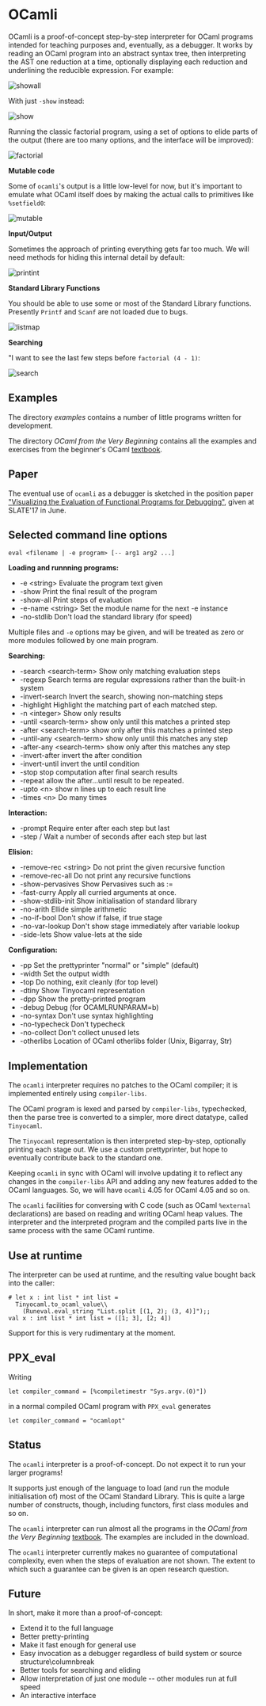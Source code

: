 OCamli
======
OCamli is a proof-of-concept step-by-step interpreter for OCaml programs intended for teaching purposes and, eventually, as a debugger. It works by reading an OCaml program into an abstract syntax tree, then interpreting the AST one reduction at a time, optionally displaying each reduction and underlining the reducible expression. For example:

![showall](https://user-images.githubusercontent.com/1702581/28017901-0502774c-6573-11e7-94df-822a260b82c5.png)

With just `-show` instead:

![show](https://user-images.githubusercontent.com/1702581/28017899-0501478c-6573-11e7-9966-4482ad0c6baf.png)

Running the classic factorial program, using a set of options to elide parts of the output (there are too many options, and the interface will be improved):

![factorial](https://user-images.githubusercontent.com/1702581/28017898-04bdaf04-6573-11e7-9237-c73a223f8d7b.png)


**Mutable code**

Some of `ocamli`'s output is a little low-level for now, but it's important to emulate what OCaml itself does by making the actual calls to primitives like `%setfield0`:

![mutable](https://user-images.githubusercontent.com/1702581/27963398-dde74a22-632c-11e7-94a6-58a898e121ba.png)



**Input/Output**

Sometimes the approach of printing everything gets far too much. We will need methods for hiding this internal detail by default:

![printint](https://user-images.githubusercontent.com/1702581/27963397-dde723c6-632c-11e7-982c-8ac81dd9014e.png)


**Standard Library Functions**

You should be able to use some or most of the Standard Library functions. Presently `Printf` and `Scanf` are not loaded due to bugs.

![listmap](https://user-images.githubusercontent.com/1702581/28017902-0503bda0-6573-11e7-8315-a419189c2c29.png)



**Searching**


"I want to see the last few steps before `factorial (4 - 1)`:

![search](https://user-images.githubusercontent.com/1702581/28018930-02f0ab32-6577-11e7-9668-258a903a0b27.png)


Examples
--------

The directory *examples* contains a number of little programs written for development.

The directory *OCaml from the Very Beginning* contains all the examples and exercises from the beginner's OCaml [textbook](http://www.ocaml-book.com/).


Paper
-----
The eventual use of `ocamli` as a debugger is sketched in the position paper ["Visualizing the Evaluation of Functional Programs for Debugging"](http://www.cs.le.ac.uk/people/jw642/visfunc.pdf), given at SLATE'17 in June. 

Selected command line options
--------------------

`eval <filename | -e program> [-- arg1 arg2 ...]`

**Loading and runnning programs:**
 
 * -e \<string> Evaluate the program text given
 * -show  Print the final result of the program
 * -show-all  Print steps of evaluation
 * -e-name \<string>  Set the module name for the next -e instance
 * -no-stdlib  Don't load the standard library (for speed)


Multiple files and `-e` options may be given, and will be treated as zero or more modules followed by one main program.

**Searching:**

*  -search \<search-term> Show only matching evaluation steps
*  -regexp  Search terms are regular expressions rather than the built-in system
*  -invert-search  Invert the search, showing non-matching steps
*  -highlight Highlight the matching part of each matched step.
*  -n \<integer> Show only <x> results
*  -until \<search-term>  show only until this matches a printed step
*  -after \<search-term> show only after this matches a printed step
*  -until-any \<search-term> show only until this matches any step
*  -after-any \<search-term> show only after this matches any step
*  -invert-after  invert the after condition
*  -invert-until  invert the until condition
*  -stop  stop computation after final search results
*  -repeat  allow the after...until result to be repeated.
*  -upto \<n> show n lines up to each result line
*  -times \<n> Do many times

**Interaction:**

*  -prompt  Require enter after each step but last
*  -step /<float> Wait a number of seconds after each step but last  

**Elision:**

*  -remove-rec \<string> Do not print the given recursive function
*  -remove-rec-all  Do not print any recursive functions
*  -show-pervasives  Show Pervasives such as :=
*  -fast-curry  Apply all curried arguments at once. 
*  -show-stdlib-init  Show initialisation of standard library
*  -no-arith  Ellide simple arithmetic
*  -no-if-bool Don't show if false, if true stage
*  -no-var-lookup Don't show stage immediately after variable lookup 
*  -side-lets Show value-lets at the side
 
**Configuration:**

*  -pp <prettyprinter> Set the prettyprinter "normal" or "simple" (default)
*  -width <integer> Set the output width
*  -top  Do nothing, exit cleanly (for top level) 
*  -dtiny  Show Tinyocaml representation
*  -dpp  Show the pretty-printed program
*  -debug  Debug (for OCAMLRUNPARAM=b)
*  -no-syntax  Don't use syntax highlighting
*  -no-typecheck  Don't typecheck
*  -no-collect  Don't collect unused lets
*  -otherlibs <path> Location of OCaml otherlibs folder (Unix, Bigarray, Str)

Implementation
--------------

The `ocamli` interpreter requires no patches to the OCaml compiler; it is implemented entirely using `compiler-libs`.

The OCaml program is lexed and parsed by `compiler-libs`, typechecked, then the parse tree is converted to a simpler, more direct datatype, called `Tinyocaml`.

The `Tinyocaml` representation is then interpreted step-by-step, optionally printing each stage out. We use a custom prettyprinter, but hope to eventually contribute back to the standard one.

Keeping `ocamli` in sync with OCaml will involve updating it to reflect any changes in the `compiler-libs` API and adding any new features added to the OCaml languages. So, we will have `ocamli` 4.05 for OCaml 4.05 and so on.

The `ocamli` facilities for conversing with C code (such as OCaml `%external` declarations) are based on reading and writing OCaml heap values. The interpreter and the interpreted program and the compiled parts live in the same process with the same OCaml runtime.



Use at runtime
-------------------

The interpreter can be used at runtime, and the resulting value bought back into the caller:


```
# let x : int list * int list =
  Tinyocaml.to_ocaml_value\\
    (Runeval.eval_string "List.split [(1, 2); (3, 4)]");;
val x : int list * int list = ([1; 3], [2; 4])
```

Support for this is very rudimentary at the moment.

PPX_eval
-----------

Writing 

```
let compiler_command = [%compiletimestr "Sys.argv.(0)"])
```

in a normal compiled OCaml program with `PPX_eval` generates

```
let compiler_command = "ocamlopt"
```

Status
------
The `ocamli` interpreter is a proof-of-concept. Do not expect it to run your larger programs!

It supports just enough of the language to load (and run the module initialisation of) most of the OCaml Standard Library. This is quite a large number of constructs, though, including functors, first class modules and so on.

The `ocamli` interpreter can run almost all the programs in the *OCaml from the Very Beginning* [textbook](http://www.ocaml-book.com/). The examples are included in the download.

The `ocamli` interpreter currently makes no guarantee of computational complexity, even when the steps of evaluation are not shown. The extent to which such a guarantee can be given is an open research question.


Future
------

In short, make it more than a proof-of-concept:

* Extend it to the full language
* Better pretty-printing
* Make it fast enough for general use
* Easy invocation as a debugger regardless of build system or source structure\columnbreak
* Better tools for searching and eliding
* Allow interpretation of just one module -- other modules run at full speed
* An interactive interface

